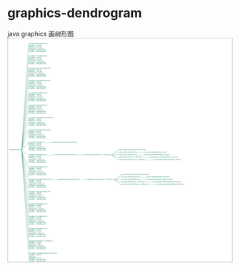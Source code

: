 # graphics-dendrogram
java graphics 画树形图
![image](https://github.com/hardworkingman/graphics-dendrogram/blob/master/image.png)

